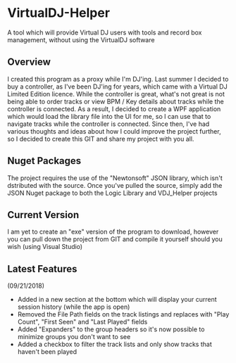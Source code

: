 # VirtualDJ-Helper
A tool which will provide Virtual DJ users with tools and record box management, without using the VirtualDJ software

## Overview
I created this program as a proxy while I'm DJ'ing. Last summer I decided to buy a controller, as I've been DJ'ing for years, which came with a Virtual DJ Limited Edition licence.  While the controller is great, what's not great is not being able to order tracks or view BPM / Key details about tracks while the controller is connected.  As a result, I decided to create a WPF application which would load the library file into the UI for me, so I can use that to navigate tracks while the controller is connected.  Since then, I've had various thoughts and ideas about how I could improve the project further, so I decided to create this GIT and share my project with you all.

## Nuget Packages
The project requires the use of the "Newtonsoft" JSON library, which isn't dstributed with the source.  Once you've pulled the source, simply add the JSON Nuget package to both the Logic Library and VDJ_Helper projects

## Current Version
I am yet to create an "exe" version of the program to download, however you can pull down the project from GIT and compile it yourself should you wish (using Visual Studio)

## Latest Features
(09/21/2018)
- Added in a new section at the bottom which will display your current session history (while the app is open)
- Removed the File Path fields on the track listings and replaces with "Play Count", "First Seen" and "Last Played" fields
- Added "Expanders" to the group headers so it's now possible to minimize groups you don't want to see
- Added a checkbox to filter the track lists and only show tracks that haven't been played
